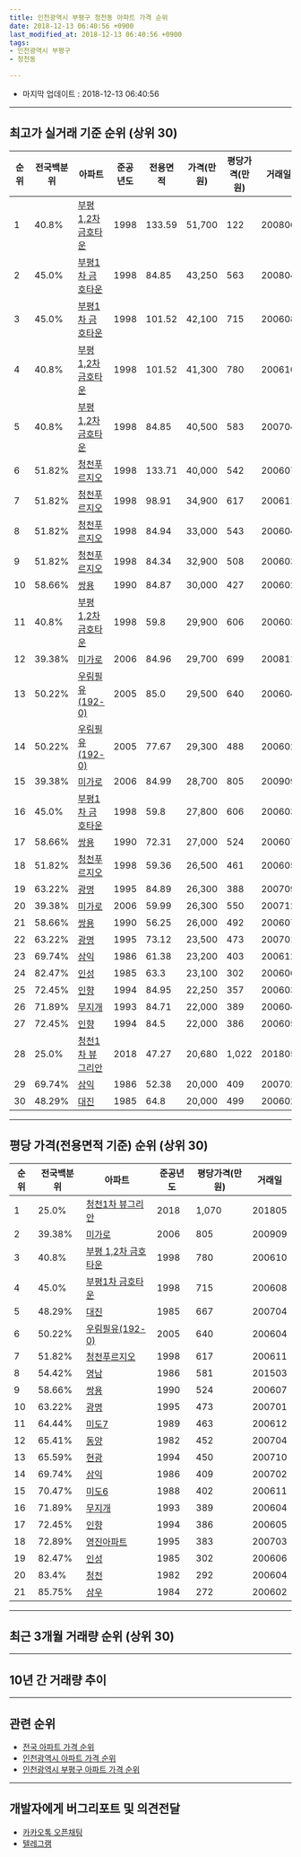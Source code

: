```yaml
---
title: 인천광역시 부평구 청천동 아파트 가격 순위
date: 2018-12-13 06:40:56 +0900
last_modified_at: 2018-12-13 06:40:56 +0900
tags:
- 인천광역시 부평구
- 청천동

---
```


* 마지막 업데이트 : 2018-12-13 06:40:56

---

## 최고가 실거래 기준 순위 (상위 30)


|순위|전국백분위|아파트|준공년도|전용면적|가격(만원)|평당가격(만원)|거래일|
|---|---|---|---|---|---|---|---|
|1|40.8%|[부평 1,2차 금호타운](https://search.naver.com/search.naver?query=%EC%9D%B8%EC%B2%9C%EA%B4%91%EC%97%AD%EC%8B%9C+%EB%B6%80%ED%8F%89%EA%B5%AC+%EC%B2%AD%EC%B2%9C%EB%8F%99+%EB%B6%80%ED%8F%89+1%2C2%EC%B0%A8+%EA%B8%88%ED%98%B8%ED%83%80%EC%9A%B4)|1998|133.59|51,700|122|200806|
|2|45.0%|[부평1차 금호타운](https://search.naver.com/search.naver?query=%EC%9D%B8%EC%B2%9C%EA%B4%91%EC%97%AD%EC%8B%9C+%EB%B6%80%ED%8F%89%EA%B5%AC+%EC%B2%AD%EC%B2%9C%EB%8F%99+%EB%B6%80%ED%8F%891%EC%B0%A8+%EA%B8%88%ED%98%B8%ED%83%80%EC%9A%B4)|1998|84.85|43,250|563|200804|
|3|45.0%|[부평1차 금호타운](https://search.naver.com/search.naver?query=%EC%9D%B8%EC%B2%9C%EA%B4%91%EC%97%AD%EC%8B%9C+%EB%B6%80%ED%8F%89%EA%B5%AC+%EC%B2%AD%EC%B2%9C%EB%8F%99+%EB%B6%80%ED%8F%891%EC%B0%A8+%EA%B8%88%ED%98%B8%ED%83%80%EC%9A%B4)|1998|101.52|42,100|715|200608|
|4|40.8%|[부평 1,2차 금호타운](https://search.naver.com/search.naver?query=%EC%9D%B8%EC%B2%9C%EA%B4%91%EC%97%AD%EC%8B%9C+%EB%B6%80%ED%8F%89%EA%B5%AC+%EC%B2%AD%EC%B2%9C%EB%8F%99+%EB%B6%80%ED%8F%89+1%2C2%EC%B0%A8+%EA%B8%88%ED%98%B8%ED%83%80%EC%9A%B4)|1998|101.52|41,300|780|200610|
|5|40.8%|[부평 1,2차 금호타운](https://search.naver.com/search.naver?query=%EC%9D%B8%EC%B2%9C%EA%B4%91%EC%97%AD%EC%8B%9C+%EB%B6%80%ED%8F%89%EA%B5%AC+%EC%B2%AD%EC%B2%9C%EB%8F%99+%EB%B6%80%ED%8F%89+1%2C2%EC%B0%A8+%EA%B8%88%ED%98%B8%ED%83%80%EC%9A%B4)|1998|84.85|40,500|583|200704|
|6|51.82%|[청천푸르지오](https://search.naver.com/search.naver?query=%EC%9D%B8%EC%B2%9C%EA%B4%91%EC%97%AD%EC%8B%9C+%EB%B6%80%ED%8F%89%EA%B5%AC+%EC%B2%AD%EC%B2%9C%EB%8F%99+%EC%B2%AD%EC%B2%9C%ED%91%B8%EB%A5%B4%EC%A7%80%EC%98%A4)|1998|133.71|40,000|542|200607|
|7|51.82%|[청천푸르지오](https://search.naver.com/search.naver?query=%EC%9D%B8%EC%B2%9C%EA%B4%91%EC%97%AD%EC%8B%9C+%EB%B6%80%ED%8F%89%EA%B5%AC+%EC%B2%AD%EC%B2%9C%EB%8F%99+%EC%B2%AD%EC%B2%9C%ED%91%B8%EB%A5%B4%EC%A7%80%EC%98%A4)|1998|98.91|34,900|617|200611|
|8|51.82%|[청천푸르지오](https://search.naver.com/search.naver?query=%EC%9D%B8%EC%B2%9C%EA%B4%91%EC%97%AD%EC%8B%9C+%EB%B6%80%ED%8F%89%EA%B5%AC+%EC%B2%AD%EC%B2%9C%EB%8F%99+%EC%B2%AD%EC%B2%9C%ED%91%B8%EB%A5%B4%EC%A7%80%EC%98%A4)|1998|84.94|33,000|543|200604|
|9|51.82%|[청천푸르지오](https://search.naver.com/search.naver?query=%EC%9D%B8%EC%B2%9C%EA%B4%91%EC%97%AD%EC%8B%9C+%EB%B6%80%ED%8F%89%EA%B5%AC+%EC%B2%AD%EC%B2%9C%EB%8F%99+%EC%B2%AD%EC%B2%9C%ED%91%B8%EB%A5%B4%EC%A7%80%EC%98%A4)|1998|84.34|32,900|508|200603|
|10|58.66%|[쌍용](https://search.naver.com/search.naver?query=%EC%9D%B8%EC%B2%9C%EA%B4%91%EC%97%AD%EC%8B%9C+%EB%B6%80%ED%8F%89%EA%B5%AC+%EC%B2%AD%EC%B2%9C%EB%8F%99+%EC%8C%8D%EC%9A%A9)|1990|84.87|30,000|427|200602|
|11|40.8%|[부평 1,2차 금호타운](https://search.naver.com/search.naver?query=%EC%9D%B8%EC%B2%9C%EA%B4%91%EC%97%AD%EC%8B%9C+%EB%B6%80%ED%8F%89%EA%B5%AC+%EC%B2%AD%EC%B2%9C%EB%8F%99+%EB%B6%80%ED%8F%89+1%2C2%EC%B0%A8+%EA%B8%88%ED%98%B8%ED%83%80%EC%9A%B4)|1998|59.8|29,900|606|200603|
|12|39.38%|[미가로](https://search.naver.com/search.naver?query=%EC%9D%B8%EC%B2%9C%EA%B4%91%EC%97%AD%EC%8B%9C+%EB%B6%80%ED%8F%89%EA%B5%AC+%EC%B2%AD%EC%B2%9C%EB%8F%99+%EB%AF%B8%EA%B0%80%EB%A1%9C)|2006|84.96|29,700|699|200811|
|13|50.22%|[우림필유(192-0)](https://search.naver.com/search.naver?query=%EC%9D%B8%EC%B2%9C%EA%B4%91%EC%97%AD%EC%8B%9C+%EB%B6%80%ED%8F%89%EA%B5%AC+%EC%B2%AD%EC%B2%9C%EB%8F%99+%EC%9A%B0%EB%A6%BC%ED%95%84%EC%9C%A0%28192-0%29)|2005|85.0|29,500|640|200604|
|14|50.22%|[우림필유(192-0)](https://search.naver.com/search.naver?query=%EC%9D%B8%EC%B2%9C%EA%B4%91%EC%97%AD%EC%8B%9C+%EB%B6%80%ED%8F%89%EA%B5%AC+%EC%B2%AD%EC%B2%9C%EB%8F%99+%EC%9A%B0%EB%A6%BC%ED%95%84%EC%9C%A0%28192-0%29)|2005|77.67|29,300|488|200602|
|15|39.38%|[미가로](https://search.naver.com/search.naver?query=%EC%9D%B8%EC%B2%9C%EA%B4%91%EC%97%AD%EC%8B%9C+%EB%B6%80%ED%8F%89%EA%B5%AC+%EC%B2%AD%EC%B2%9C%EB%8F%99+%EB%AF%B8%EA%B0%80%EB%A1%9C)|2006|84.99|28,700|805|200909|
|16|45.0%|[부평1차 금호타운](https://search.naver.com/search.naver?query=%EC%9D%B8%EC%B2%9C%EA%B4%91%EC%97%AD%EC%8B%9C+%EB%B6%80%ED%8F%89%EA%B5%AC+%EC%B2%AD%EC%B2%9C%EB%8F%99+%EB%B6%80%ED%8F%891%EC%B0%A8+%EA%B8%88%ED%98%B8%ED%83%80%EC%9A%B4)|1998|59.8|27,800|606|200603|
|17|58.66%|[쌍용](https://search.naver.com/search.naver?query=%EC%9D%B8%EC%B2%9C%EA%B4%91%EC%97%AD%EC%8B%9C+%EB%B6%80%ED%8F%89%EA%B5%AC+%EC%B2%AD%EC%B2%9C%EB%8F%99+%EC%8C%8D%EC%9A%A9)|1990|72.31|27,000|524|200607|
|18|51.82%|[청천푸르지오](https://search.naver.com/search.naver?query=%EC%9D%B8%EC%B2%9C%EA%B4%91%EC%97%AD%EC%8B%9C+%EB%B6%80%ED%8F%89%EA%B5%AC+%EC%B2%AD%EC%B2%9C%EB%8F%99+%EC%B2%AD%EC%B2%9C%ED%91%B8%EB%A5%B4%EC%A7%80%EC%98%A4)|1998|59.36|26,500|461|200605|
|19|63.22%|[광명](https://search.naver.com/search.naver?query=%EC%9D%B8%EC%B2%9C%EA%B4%91%EC%97%AD%EC%8B%9C+%EB%B6%80%ED%8F%89%EA%B5%AC+%EC%B2%AD%EC%B2%9C%EB%8F%99+%EA%B4%91%EB%AA%85)|1995|84.89|26,300|388|200709|
|20|39.38%|[미가로](https://search.naver.com/search.naver?query=%EC%9D%B8%EC%B2%9C%EA%B4%91%EC%97%AD%EC%8B%9C+%EB%B6%80%ED%8F%89%EA%B5%AC+%EC%B2%AD%EC%B2%9C%EB%8F%99+%EB%AF%B8%EA%B0%80%EB%A1%9C)|2006|59.99|26,300|550|200712|
|21|58.66%|[쌍용](https://search.naver.com/search.naver?query=%EC%9D%B8%EC%B2%9C%EA%B4%91%EC%97%AD%EC%8B%9C+%EB%B6%80%ED%8F%89%EA%B5%AC+%EC%B2%AD%EC%B2%9C%EB%8F%99+%EC%8C%8D%EC%9A%A9)|1990|56.25|26,000|492|200607|
|22|63.22%|[광명](https://search.naver.com/search.naver?query=%EC%9D%B8%EC%B2%9C%EA%B4%91%EC%97%AD%EC%8B%9C+%EB%B6%80%ED%8F%89%EA%B5%AC+%EC%B2%AD%EC%B2%9C%EB%8F%99+%EA%B4%91%EB%AA%85)|1995|73.12|23,500|473|200701|
|23|69.74%|[삼익](https://search.naver.com/search.naver?query=%EC%9D%B8%EC%B2%9C%EA%B4%91%EC%97%AD%EC%8B%9C+%EB%B6%80%ED%8F%89%EA%B5%AC+%EC%B2%AD%EC%B2%9C%EB%8F%99+%EC%82%BC%EC%9D%B5)|1986|61.38|23,200|403|200612|
|24|82.47%|[인성](https://search.naver.com/search.naver?query=%EC%9D%B8%EC%B2%9C%EA%B4%91%EC%97%AD%EC%8B%9C+%EB%B6%80%ED%8F%89%EA%B5%AC+%EC%B2%AD%EC%B2%9C%EB%8F%99+%EC%9D%B8%EC%84%B1)|1985|63.3|23,100|302|200606|
|25|72.45%|[인향](https://search.naver.com/search.naver?query=%EC%9D%B8%EC%B2%9C%EA%B4%91%EC%97%AD%EC%8B%9C+%EB%B6%80%ED%8F%89%EA%B5%AC+%EC%B2%AD%EC%B2%9C%EB%8F%99+%EC%9D%B8%ED%96%A5)|1994|84.95|22,250|357|200603|
|26|71.89%|[무지개](https://search.naver.com/search.naver?query=%EC%9D%B8%EC%B2%9C%EA%B4%91%EC%97%AD%EC%8B%9C+%EB%B6%80%ED%8F%89%EA%B5%AC+%EC%B2%AD%EC%B2%9C%EB%8F%99+%EB%AC%B4%EC%A7%80%EA%B0%9C)|1993|84.71|22,000|389|200604|
|27|72.45%|[인향](https://search.naver.com/search.naver?query=%EC%9D%B8%EC%B2%9C%EA%B4%91%EC%97%AD%EC%8B%9C+%EB%B6%80%ED%8F%89%EA%B5%AC+%EC%B2%AD%EC%B2%9C%EB%8F%99+%EC%9D%B8%ED%96%A5)|1994|84.5|22,000|386|200605|
|28|25.0%|[청천1차 뷰그리안](https://search.naver.com/search.naver?query=%EC%9D%B8%EC%B2%9C%EA%B4%91%EC%97%AD%EC%8B%9C+%EB%B6%80%ED%8F%89%EA%B5%AC+%EC%B2%AD%EC%B2%9C%EB%8F%99+%EC%B2%AD%EC%B2%9C1%EC%B0%A8+%EB%B7%B0%EA%B7%B8%EB%A6%AC%EC%95%88)|2018|47.27|20,680|1,022|201805|
|29|69.74%|[삼익](https://search.naver.com/search.naver?query=%EC%9D%B8%EC%B2%9C%EA%B4%91%EC%97%AD%EC%8B%9C+%EB%B6%80%ED%8F%89%EA%B5%AC+%EC%B2%AD%EC%B2%9C%EB%8F%99+%EC%82%BC%EC%9D%B5)|1986|52.38|20,000|409|200702|
|30|48.29%|[대진](https://search.naver.com/search.naver?query=%EC%9D%B8%EC%B2%9C%EA%B4%91%EC%97%AD%EC%8B%9C+%EB%B6%80%ED%8F%89%EA%B5%AC+%EC%B2%AD%EC%B2%9C%EB%8F%99+%EB%8C%80%EC%A7%84)|1985|64.8|20,000|499|200602|


---

## 평당 가격(전용면적 기준) 순위 (상위 30)


|순위|전국백분위|아파트|준공년도|평당가격(만원)|거래일|
|---|---|---|---|---|---|
|1|25.0%|[청천1차 뷰그리안](https://search.naver.com/search.naver?query=%EC%9D%B8%EC%B2%9C%EA%B4%91%EC%97%AD%EC%8B%9C+%EB%B6%80%ED%8F%89%EA%B5%AC+%EC%B2%AD%EC%B2%9C%EB%8F%99+%EC%B2%AD%EC%B2%9C1%EC%B0%A8+%EB%B7%B0%EA%B7%B8%EB%A6%AC%EC%95%88)|2018|1,070|201805|
|2|39.38%|[미가로](https://search.naver.com/search.naver?query=%EC%9D%B8%EC%B2%9C%EA%B4%91%EC%97%AD%EC%8B%9C+%EB%B6%80%ED%8F%89%EA%B5%AC+%EC%B2%AD%EC%B2%9C%EB%8F%99+%EB%AF%B8%EA%B0%80%EB%A1%9C)|2006|805|200909|
|3|40.8%|[부평 1,2차 금호타운](https://search.naver.com/search.naver?query=%EC%9D%B8%EC%B2%9C%EA%B4%91%EC%97%AD%EC%8B%9C+%EB%B6%80%ED%8F%89%EA%B5%AC+%EC%B2%AD%EC%B2%9C%EB%8F%99+%EB%B6%80%ED%8F%89+1%2C2%EC%B0%A8+%EA%B8%88%ED%98%B8%ED%83%80%EC%9A%B4)|1998|780|200610|
|4|45.0%|[부평1차 금호타운](https://search.naver.com/search.naver?query=%EC%9D%B8%EC%B2%9C%EA%B4%91%EC%97%AD%EC%8B%9C+%EB%B6%80%ED%8F%89%EA%B5%AC+%EC%B2%AD%EC%B2%9C%EB%8F%99+%EB%B6%80%ED%8F%891%EC%B0%A8+%EA%B8%88%ED%98%B8%ED%83%80%EC%9A%B4)|1998|715|200608|
|5|48.29%|[대진](https://search.naver.com/search.naver?query=%EC%9D%B8%EC%B2%9C%EA%B4%91%EC%97%AD%EC%8B%9C+%EB%B6%80%ED%8F%89%EA%B5%AC+%EC%B2%AD%EC%B2%9C%EB%8F%99+%EB%8C%80%EC%A7%84)|1985|667|200704|
|6|50.22%|[우림필유(192-0)](https://search.naver.com/search.naver?query=%EC%9D%B8%EC%B2%9C%EA%B4%91%EC%97%AD%EC%8B%9C+%EB%B6%80%ED%8F%89%EA%B5%AC+%EC%B2%AD%EC%B2%9C%EB%8F%99+%EC%9A%B0%EB%A6%BC%ED%95%84%EC%9C%A0%28192-0%29)|2005|640|200604|
|7|51.82%|[청천푸르지오](https://search.naver.com/search.naver?query=%EC%9D%B8%EC%B2%9C%EA%B4%91%EC%97%AD%EC%8B%9C+%EB%B6%80%ED%8F%89%EA%B5%AC+%EC%B2%AD%EC%B2%9C%EB%8F%99+%EC%B2%AD%EC%B2%9C%ED%91%B8%EB%A5%B4%EC%A7%80%EC%98%A4)|1998|617|200611|
|8|54.42%|[영남](https://search.naver.com/search.naver?query=%EC%9D%B8%EC%B2%9C%EA%B4%91%EC%97%AD%EC%8B%9C+%EB%B6%80%ED%8F%89%EA%B5%AC+%EC%B2%AD%EC%B2%9C%EB%8F%99+%EC%98%81%EB%82%A8)|1986|581|201503|
|9|58.66%|[쌍용](https://search.naver.com/search.naver?query=%EC%9D%B8%EC%B2%9C%EA%B4%91%EC%97%AD%EC%8B%9C+%EB%B6%80%ED%8F%89%EA%B5%AC+%EC%B2%AD%EC%B2%9C%EB%8F%99+%EC%8C%8D%EC%9A%A9)|1990|524|200607|
|10|63.22%|[광명](https://search.naver.com/search.naver?query=%EC%9D%B8%EC%B2%9C%EA%B4%91%EC%97%AD%EC%8B%9C+%EB%B6%80%ED%8F%89%EA%B5%AC+%EC%B2%AD%EC%B2%9C%EB%8F%99+%EA%B4%91%EB%AA%85)|1995|473|200701|
|11|64.44%|[미도7](https://search.naver.com/search.naver?query=%EC%9D%B8%EC%B2%9C%EA%B4%91%EC%97%AD%EC%8B%9C+%EB%B6%80%ED%8F%89%EA%B5%AC+%EC%B2%AD%EC%B2%9C%EB%8F%99+%EB%AF%B8%EB%8F%847)|1989|463|200612|
|12|65.41%|[동양](https://search.naver.com/search.naver?query=%EC%9D%B8%EC%B2%9C%EA%B4%91%EC%97%AD%EC%8B%9C+%EB%B6%80%ED%8F%89%EA%B5%AC+%EC%B2%AD%EC%B2%9C%EB%8F%99+%EB%8F%99%EC%96%91)|1982|452|200704|
|13|65.59%|[현광](https://search.naver.com/search.naver?query=%EC%9D%B8%EC%B2%9C%EA%B4%91%EC%97%AD%EC%8B%9C+%EB%B6%80%ED%8F%89%EA%B5%AC+%EC%B2%AD%EC%B2%9C%EB%8F%99+%ED%98%84%EA%B4%91)|1994|450|200710|
|14|69.74%|[삼익](https://search.naver.com/search.naver?query=%EC%9D%B8%EC%B2%9C%EA%B4%91%EC%97%AD%EC%8B%9C+%EB%B6%80%ED%8F%89%EA%B5%AC+%EC%B2%AD%EC%B2%9C%EB%8F%99+%EC%82%BC%EC%9D%B5)|1986|409|200702|
|15|70.47%|[미도6](https://search.naver.com/search.naver?query=%EC%9D%B8%EC%B2%9C%EA%B4%91%EC%97%AD%EC%8B%9C+%EB%B6%80%ED%8F%89%EA%B5%AC+%EC%B2%AD%EC%B2%9C%EB%8F%99+%EB%AF%B8%EB%8F%846)|1988|402|200611|
|16|71.89%|[무지개](https://search.naver.com/search.naver?query=%EC%9D%B8%EC%B2%9C%EA%B4%91%EC%97%AD%EC%8B%9C+%EB%B6%80%ED%8F%89%EA%B5%AC+%EC%B2%AD%EC%B2%9C%EB%8F%99+%EB%AC%B4%EC%A7%80%EA%B0%9C)|1993|389|200604|
|17|72.45%|[인향](https://search.naver.com/search.naver?query=%EC%9D%B8%EC%B2%9C%EA%B4%91%EC%97%AD%EC%8B%9C+%EB%B6%80%ED%8F%89%EA%B5%AC+%EC%B2%AD%EC%B2%9C%EB%8F%99+%EC%9D%B8%ED%96%A5)|1994|386|200605|
|18|72.89%|[영진아파트](https://search.naver.com/search.naver?query=%EC%9D%B8%EC%B2%9C%EA%B4%91%EC%97%AD%EC%8B%9C+%EB%B6%80%ED%8F%89%EA%B5%AC+%EC%B2%AD%EC%B2%9C%EB%8F%99+%EC%98%81%EC%A7%84%EC%95%84%ED%8C%8C%ED%8A%B8)|1995|383|200703|
|19|82.47%|[인성](https://search.naver.com/search.naver?query=%EC%9D%B8%EC%B2%9C%EA%B4%91%EC%97%AD%EC%8B%9C+%EB%B6%80%ED%8F%89%EA%B5%AC+%EC%B2%AD%EC%B2%9C%EB%8F%99+%EC%9D%B8%EC%84%B1)|1985|302|200606|
|20|83.4%|[청천](https://search.naver.com/search.naver?query=%EC%9D%B8%EC%B2%9C%EA%B4%91%EC%97%AD%EC%8B%9C+%EB%B6%80%ED%8F%89%EA%B5%AC+%EC%B2%AD%EC%B2%9C%EB%8F%99+%EC%B2%AD%EC%B2%9C)|1982|292|200604|
|21|85.75%|[삼우](https://search.naver.com/search.naver?query=%EC%9D%B8%EC%B2%9C%EA%B4%91%EC%97%AD%EC%8B%9C+%EB%B6%80%ED%8F%89%EA%B5%AC+%EC%B2%AD%EC%B2%9C%EB%8F%99+%EC%82%BC%EC%9A%B0)|1984|272|200602|


---

## 최근 3개월 거래량 순위 (상위 30)


<div style="width:100%;">
    <canvas id="deal_count_ranking" height="250"></canvas>
</div>


<script>
new Chart(document.getElementById("deal_count_ranking"), {
    type: 'horizontalBar',
    data: {
        labels: ['청천푸르지오', '부평 1,2차 금호타운', '삼익', '쌍용', '대진', '미도7', '영진아파트', '동양', '무지개', '미도6', '우림필유(192-0)', '청천', '광명', '인향', '영남', '청천1차 뷰그리안'],
        datasets: [{
            label: '실거래 수',
            data: [23, 18, 8, 5, 4, 4, 3, 3, 3, 3, 1, 1, 1, 1, 1, 1],
            borderColor: "rgba(255, 0, 128, 1)",
            backgroundColor: "rgba(255, 0, 128, 0.5)",
            fill: false,
        }]
    },
    options: {
        responsive: true,
        title: {
            display: true,
            text: '최근 3개월 거래량 순위'
        },
        tooltips: {
            mode: 'index',
            intersect: false,
            callbacks: {
                title: function(tooltipItems, data) {
                    return "실거래 수:";
                },
                label: function(tooltipItem, data) {
                    return data.labels[tooltipItem.index] + ": " + tooltipItem.xLabel;
                }
            }
        },
        hover: {
            mode: 'nearest',
            intersect: true
        },
        scales: {
            xAxes: [{
                display: true,
                scaleLabel: {
                    display: true,
                    labelString: '실거래 수'
                },
                ticks: {
                    suggestedMin: 0,
                }
            }],
            yAxes: [{
                display: true,
                ticks: {
                    autoSkip: false,
                    callback: function(value, index, values) {
                        if (value.length > 15)
                            return value.substr(0, 13) + "...";
                        else
                            return value;
                    }
                },
                scaleLabel: {
                    display: false,
                }
            }]
        }
    }
});

</script>


---

## 10년 간 거래량 추이


<div style="width:100%;">
    <canvas id="deal_progress" height="250"></canvas>
</div>

<script>
new Chart(document.getElementById("deal_progress"), {
    type: 'line',
    data: {
        labels: ['200812','200901','200902','200903','200904','200905','200906','200907','200908','200909','200910','200911','200912','201001','201002','201003','201004','201005','201006','201007','201008','201009','201010','201011','201012','201101','201102','201103','201104','201105','201106','201107','201108','201109','201110','201111','201112','201201','201202','201203','201204','201205','201206','201207','201208','201209','201210','201211','201212','201301','201302','201303','201304','201305','201306','201307','201308','201309','201310','201311','201312','201401','201402','201403','201404','201405','201406','201407','201408','201409','201410','201411','201412','201501','201502','201503','201504','201505','201506','201507','201508','201509','201510','201511','201512','201601','201602','201603','201604','201605','201606','201607','201608','201609','201610','201611','201612','201701','201702','201703','201704','201705','201706','201707','201708','201709','201710','201711','201712','201801','201802','201803','201804','201805','201806','201807','201808','201809','201810','201811','201812'],
        datasets: [{
            label: '실거래 수',
            pointRadius: 1,
            data: [10, 17, 33, 36, 39, 51, 46, 48, 64, 58, 35, 29, 25, 23, 28, 42, 23, 34, 21, 24, 22, 24, 35, 50, 37, 43, 33, 48, 38, 44, 26, 29, 38, 37, 28, 30, 26, 20, 28, 34, 32, 27, 32, 15, 19, 32, 59, 46, 27, 30, 45, 83, 55, 72, 54, 27, 46, 82, 74, 37, 60, 41, 58, 80, 41, 60, 47, 50, 66, 77, 76, 48, 54, 79, 59, 140, 94, 74, 90, 91, 85, 82, 69, 50, 31, 38, 31, 65, 69, 73, 94, 93, 92, 96, 96, 56, 30, 26, 39, 70, 74, 68, 85, 65, 53, 52, 54, 53, 36, 45, 25, 46, 44, 59, 29, 36, 50, 51, 56, 22, 2],
            borderColor: "rgba(255, 201, 14, 1)",
            backgroundColor: "rgba(255, 201, 14, 0.5)",
            fill: true,
        }]
    },
    options: {
        responsive: true,
        title: {
            display: true,
            text: '10년간 거래량 추이'
        },
        tooltips: {
            mode: 'index',
            intersect: false,
        },
        hover: {
            mode: 'nearest',
            intersect: true
        },
        scales: {
            xAxes: [{
                display: true,
                scaleLabel: {
                    display: true,
                    labelString: '년/월'
                }
            }],
            yAxes: [{
                display: true,
                ticks: {
                    suggestedMin: 0,
                },
                scaleLabel: {
                    display: true,
                    labelString: '실거래 수'
                }
            }]
        }
    }
});

</script>


---

## 관련 순위

- [전국 아파트 가격 순위](https://inasie.github.io/apt-ranking/전국)
- [인천광역시 아파트 가격 순위](https://inasie.github.io/apt-ranking/인천광역시)
- [인천광역시 부평구 아파트 가격 순위](https://inasie.github.io/apt-ranking/인천광역시-부평구)


---

## 개발자에게 버그리포트 및 의견전달

- [카카오톡 오픈채팅](https://open.kakao.com/o/gLJUAP4)
- [텔레그램](https://t.me/inasie)

